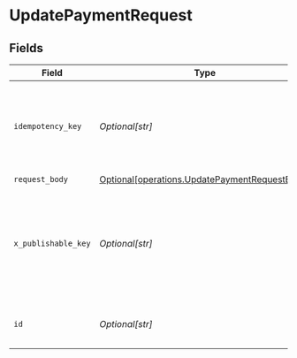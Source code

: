# UpdatePaymentRequest


## Fields

| Field                                                                                                                                                                         | Type                                                                                                                                                                          | Required                                                                                                                                                                      | Description                                                                                                                                                                   |
| ----------------------------------------------------------------------------------------------------------------------------------------------------------------------------- | ----------------------------------------------------------------------------------------------------------------------------------------------------------------------------- | ----------------------------------------------------------------------------------------------------------------------------------------------------------------------------- | ----------------------------------------------------------------------------------------------------------------------------------------------------------------------------- |
| `idempotency_key`                                                                                                                                                             | *Optional[str]*                                                                                                                                                               | :heavy_minus_sign:                                                                                                                                                            | A key created by merchants that ensures `POST` and `PATCH` requests are only performed once. [Read more about Idempotent Requests here](/developers/references/idempotency/). |
| `request_body`                                                                                                                                                                | [Optional[operations.UpdatePaymentRequestBody]](undefined/models/operations/updatepaymentrequestbody.md)                                                                      | :heavy_minus_sign:                                                                                                                                                            | N/A                                                                                                                                                                           |
| `x_publishable_key`                                                                                                                                                           | *Optional[str]*                                                                                                                                                               | :heavy_minus_sign:                                                                                                                                                            | The publicly viewable identifier used to identify a merchant division. This key is found in the Developer > API section of the Bolt Merchant Dashboard [RECOMMENDED].         |
| `id`                                                                                                                                                                          | *Optional[str]*                                                                                                                                                               | :heavy_check_mark:                                                                                                                                                            | The ID received in the initial v1/payments request.                                                                                                                           |